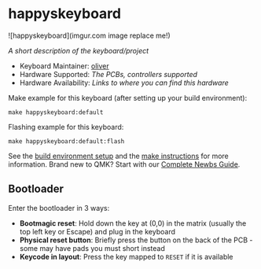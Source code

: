 # happyskeyboard

![happyskeyboard](imgur.com image replace me!)

*A short description of the keyboard/project*

* Keyboard Maintainer: [oliver](https://github.com/OMGItsHappy)
* Hardware Supported: *The PCBs, controllers supported*
* Hardware Availability: *Links to where you can find this hardware*

Make example for this keyboard (after setting up your build environment):

    make happyskeyboard:default

Flashing example for this keyboard:

    make happyskeyboard:default:flash

See the [build environment setup](https://docs.qmk.fm/#/getting_started_build_tools) and the [make instructions](https://docs.qmk.fm/#/getting_started_make_guide) for more information. Brand new to QMK? Start with our [Complete Newbs Guide](https://docs.qmk.fm/#/newbs).

## Bootloader

Enter the bootloader in 3 ways:

* **Bootmagic reset**: Hold down the key at (0,0) in the matrix (usually the top left key or Escape) and plug in the keyboard
* **Physical reset button**: Briefly press the button on the back of the PCB - some may have pads you must short instead
* **Keycode in layout**: Press the key mapped to `RESET` if it is available
